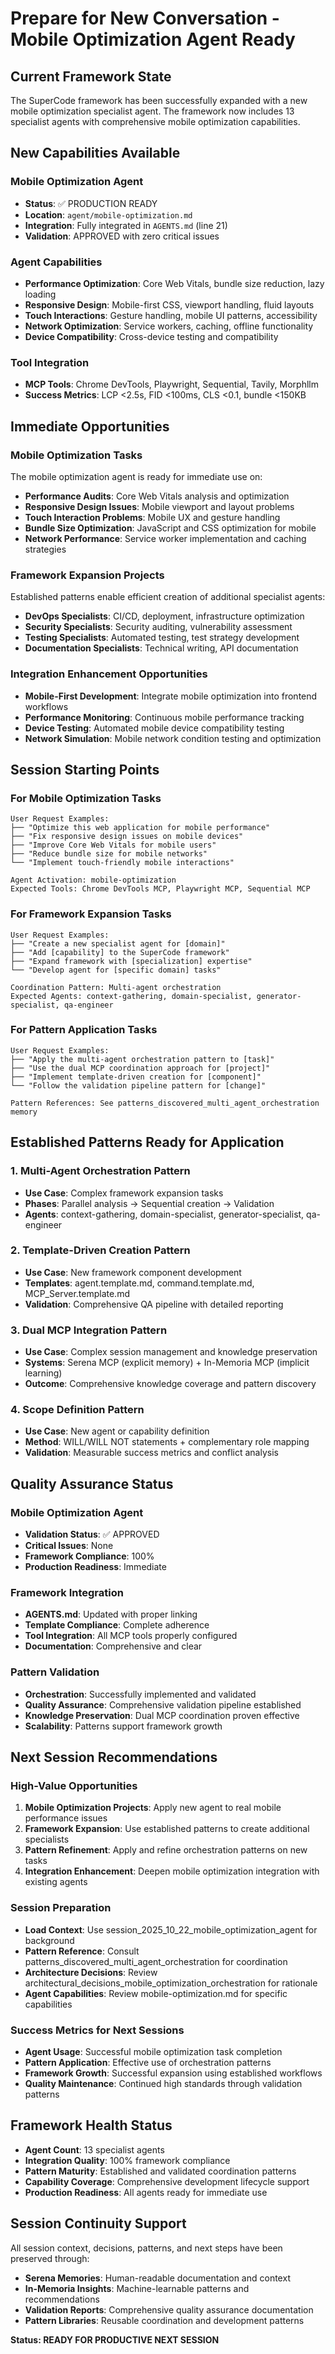 # Prepare for New Conversation - Mobile Optimization Agent Ready

## Current Framework State
The SuperCode framework has been successfully expanded with a new mobile optimization specialist agent. The framework now includes 13 specialist agents with comprehensive mobile optimization capabilities.

## New Capabilities Available

### Mobile Optimization Agent
- **Status**: ✅ PRODUCTION READY
- **Location**: `agent/mobile-optimization.md`
- **Integration**: Fully integrated in `AGENTS.md` (line 21)
- **Validation**: APPROVED with zero critical issues

### Agent Capabilities
- **Performance Optimization**: Core Web Vitals, bundle size reduction, lazy loading
- **Responsive Design**: Mobile-first CSS, viewport handling, fluid layouts  
- **Touch Interactions**: Gesture handling, mobile UI patterns, accessibility
- **Network Optimization**: Service workers, caching, offline functionality
- **Device Compatibility**: Cross-device testing and compatibility

### Tool Integration
- **MCP Tools**: Chrome DevTools, Playwright, Sequential, Tavily, Morphllm
- **Success Metrics**: LCP <2.5s, FID <100ms, CLS <0.1, bundle <150KB

## Immediate Opportunities

### Mobile Optimization Tasks
The mobile optimization agent is ready for immediate use on:
- **Performance Audits**: Core Web Vitals analysis and optimization
- **Responsive Design Issues**: Mobile viewport and layout problems
- **Touch Interaction Problems**: Mobile UX and gesture handling
- **Bundle Size Optimization**: JavaScript and CSS optimization for mobile
- **Network Performance**: Service worker implementation and caching strategies

### Framework Expansion Projects
Established patterns enable efficient creation of additional specialist agents:
- **DevOps Specialists**: CI/CD, deployment, infrastructure optimization
- **Security Specialists**: Security auditing, vulnerability assessment
- **Testing Specialists**: Automated testing, test strategy development
- **Documentation Specialists**: Technical writing, API documentation

### Integration Enhancement Opportunities
- **Mobile-First Development**: Integrate mobile optimization into frontend workflows
- **Performance Monitoring**: Continuous mobile performance tracking
- **Device Testing**: Automated mobile device compatibility testing
- **Network Simulation**: Mobile network condition testing and optimization

## Session Starting Points

### For Mobile Optimization Tasks
```
User Request Examples:
├── "Optimize this web application for mobile performance"
├── "Fix responsive design issues on mobile devices"
├── "Improve Core Web Vitals for mobile users"
├── "Reduce bundle size for mobile networks"
└── "Implement touch-friendly mobile interactions"

Agent Activation: mobile-optimization
Expected Tools: Chrome DevTools MCP, Playwright MCP, Sequential MCP
```

### For Framework Expansion Tasks
```
User Request Examples:
├── "Create a new specialist agent for [domain]"
├── "Add [capability] to the SuperCode framework"
├── "Expand framework with [specialization] expertise"
└── "Develop agent for [specific domain] tasks"

Coordination Pattern: Multi-agent orchestration
Expected Agents: context-gathering, domain-specialist, generator-specialist, qa-engineer
```

### For Pattern Application Tasks
```
User Request Examples:
├── "Apply the multi-agent orchestration pattern to [task]"
├── "Use the dual MCP coordination approach for [project]"
├── "Implement template-driven creation for [component]"
└── "Follow the validation pipeline pattern for [change]"

Pattern References: See patterns_discovered_multi_agent_orchestration memory
```

## Established Patterns Ready for Application

### 1. Multi-Agent Orchestration Pattern
- **Use Case**: Complex framework expansion tasks
- **Phases**: Parallel analysis → Sequential creation → Validation
- **Agents**: context-gathering, domain-specialist, generator-specialist, qa-engineer

### 2. Template-Driven Creation Pattern
- **Use Case**: New framework component development
- **Templates**: agent.template.md, command.template.md, MCP_Server.template.md
- **Validation**: Comprehensive QA pipeline with detailed reporting

### 3. Dual MCP Integration Pattern
- **Use Case**: Complex session management and knowledge preservation
- **Systems**: Serena MCP (explicit memory) + In-Memoria MCP (implicit learning)
- **Outcome**: Comprehensive knowledge coverage and pattern discovery

### 4. Scope Definition Pattern
- **Use Case**: New agent or capability definition
- **Method**: WILL/WILL NOT statements + complementary role mapping
- **Validation**: Measurable success metrics and conflict analysis

## Quality Assurance Status

### Mobile Optimization Agent
- **Validation Status**: ✅ APPROVED
- **Critical Issues**: None
- **Framework Compliance**: 100%
- **Production Readiness**: Immediate

### Framework Integration
- **AGENTS.md**: Updated with proper linking
- **Template Compliance**: Complete adherence
- **Tool Integration**: All MCP tools properly configured
- **Documentation**: Comprehensive and clear

### Pattern Validation
- **Orchestration**: Successfully implemented and validated
- **Quality Assurance**: Comprehensive validation pipeline established
- **Knowledge Preservation**: Dual MCP coordination proven effective
- **Scalability**: Patterns support framework growth

## Next Session Recommendations

### High-Value Opportunities
1. **Mobile Optimization Projects**: Apply new agent to real mobile performance issues
2. **Framework Expansion**: Use established patterns to create additional specialists
3. **Pattern Refinement**: Apply and refine orchestration patterns on new tasks
4. **Integration Enhancement**: Deepen mobile optimization integration with existing agents

### Session Preparation
- **Load Context**: Use session_2025_10_22_mobile_optimization_agent for background
- **Pattern Reference**: Consult patterns_discovered_multi_agent_orchestration for coordination
- **Architecture Decisions**: Review architectural_decisions_mobile_optimization_orchestration for rationale
- **Agent Capabilities**: Review mobile-optimization.md for specific capabilities

### Success Metrics for Next Sessions
- **Agent Usage**: Successful mobile optimization task completion
- **Pattern Application**: Effective use of orchestration patterns
- **Framework Growth**: Successful expansion using established workflows
- **Quality Maintenance**: Continued high standards through validation patterns

## Framework Health Status
- **Agent Count**: 13 specialist agents
- **Integration Quality**: 100% framework compliance
- **Pattern Maturity**: Established and validated coordination patterns
- **Capability Coverage**: Comprehensive development lifecycle support
- **Production Readiness**: All agents ready for immediate use

## Session Continuity Support
All session context, decisions, patterns, and next steps have been preserved through:
- **Serena Memories**: Human-readable documentation and context
- **In-Memoria Insights**: Machine-learnable patterns and recommendations
- **Validation Reports**: Comprehensive quality assurance documentation
- **Pattern Libraries**: Reusable coordination and development patterns

**Status: READY FOR PRODUCTIVE NEXT SESSION**